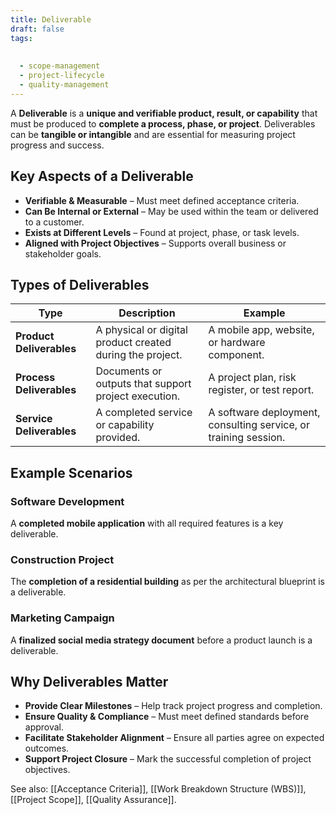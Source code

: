 ```yaml
---
title: Deliverable
draft: false
tags:
  
  
  - scope-management
  - project-lifecycle
  - quality-management
---
```


A **Deliverable** is a **unique and verifiable product, result, or capability** that must be produced to **complete a process, phase, or project**. Deliverables can be **tangible or intangible** and are essential for measuring project progress and success.

## **Key Aspects of a Deliverable**
- **Verifiable & Measurable** – Must meet defined acceptance criteria.
- **Can Be Internal or External** – May be used within the team or delivered to a customer.
- **Exists at Different Levels** – Found at project, phase, or task levels.
- **Aligned with Project Objectives** – Supports overall business or stakeholder goals.

## **Types of Deliverables**
| **Type**         | **Description** | **Example** |
|-----------------|------------------------------------------------|--------------------------------|
| **Product Deliverables** | A physical or digital product created during the project. | A mobile app, website, or hardware component. |
| **Process Deliverables** | Documents or outputs that support project execution. | A project plan, risk register, or test report. |
| **Service Deliverables** | A completed service or capability provided. | A software deployment, consulting service, or training session. |

## **Example Scenarios**

### **Software Development**
A **completed mobile application** with all required features is a key deliverable.

### **Construction Project**
The **completion of a residential building** as per the architectural blueprint is a deliverable.

### **Marketing Campaign**
A **finalized social media strategy document** before a product launch is a deliverable.

## **Why Deliverables Matter**
- **Provide Clear Milestones** – Help track project progress and completion.
- **Ensure Quality & Compliance** – Must meet defined standards before approval.
- **Facilitate Stakeholder Alignment** – Ensure all parties agree on expected outcomes.
- **Support Project Closure** – Mark the successful completion of project objectives.

See also: [[Acceptance Criteria]], [[Work Breakdown Structure (WBS)]], [[Project Scope]], [[Quality Assurance]].
